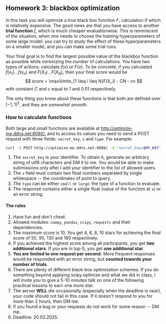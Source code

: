## Homework 3: blackbox optimization

In this task you will optimize a true black box function $F$, calculation if which is relatively expensive. The good news are that you have access to another **trial function** $f$, which is much cheaper evaluationwise. This is reminiscent of the situation, when one needs to choose the training hyperparameters of some large model: you can try to study the effect of these hyperparameters on a smaller model, and you can make some trial runs. 

Your final goal is to find the largest possible value of the blackbox function as possible while minimizing the number of calculations. You have two types of actions: calculate $f(x)$ or $F(x)$. To be concrete, if you  calculated $f(x_1) \dots f(x_n)$ and $F(X_1)\dots F(X_N)$, then your final score would be 
$$
score = \max\limits_{1 \leq i \leq N}F(X_i) - CN - cn
$$
with constant $C$ and $c$ equal to $1$ and $0.01$ respectively.

The only thing you know about these functions is that both are defined over $\left[-1, 1 \right]^2$, and they are *somewhat smooth*. 

### How to calculate functions

Both large and small functions are available at http://optimize-me.ddns.net:8080/, and to access its values you need to send a POST request with three fields: `secret_key`, `x` and `type`. For example:

```bash
curl -X POST http://optimize-me.ddns.net:8080/ -d "secret_key=$MY_KEY" -d "x=-0.5 -0.5" -d "type=small"
```

1. The `secret_key` is your identifier. To obtain it, generate an arbitrary string of utf8 characters and DM it to me. You would be able to make submissions only after I add your identifier to the list of allowed users.
2. The `x` field must contain two float numbers separated by single whitespace -- the coordinates of point to query.
3. The `type` can be either `small` or `large`: the type of a function to evaluate.
4. The response contains either a single float (value of the function at `x`) or an error string.

#### The rules
1. Have fun and don't cheat. 
2. Allowed modules: `numpy`, `pandas`, `scipy`, `requests` and their dependencies. 
2. The maximum score is 10. You get 4, 6, 8, 10 stars for achieving the final score of 50, 90, 130 and 160 respectively.
3. If you achieved the highest score among all participants, you get **two additional stars**. If you are in top-5, you get **one additional star**.
4. **You are limited to one request per second.** More frequent responses would be responded with an error string, but **counted towards your number of trials**.
5. There are plenty of different black-box optimization schemes. If you do something beyond applying scipy.optimize and what we did in class, I will invite you to give a 5-10 minutes talk on one of the following practical lessons to earn one more star. 
6. The server **WILL** die occasionally (especially when the deadline is near), your code should not fail in this case. If it doesn't respond to you for more than 2 hours, then DM me.
7. If you found a bug or your requests do not work for some reason -- DM me.
8. Deadline: 20.03.2025.
